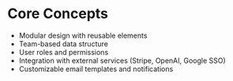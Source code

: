 # Core Concepts

* Modular design with reusable elements
* Team-based data structure
* User roles and permissions
* Integration with external services (Stripe, OpenAI, Google SSO)
* Customizable email templates and notifications
